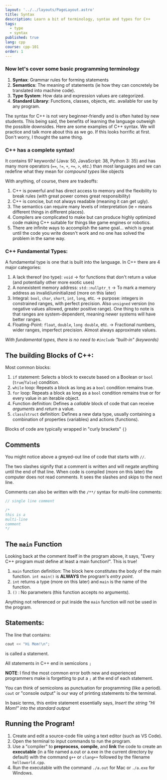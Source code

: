 ```yaml
---
layout: '../../layouts/PageLayout.astro'
title: Syntax
description: Learn a bit of terminology, syntax and types for C++
tags:
  - type
  - syntax
published: true
lang: cpp
course: cpp-101
order: 1
---
```

### Now let's cover some basic programming terminology
1. **Syntax**: Grammar rules for forming statements
2. **Semantics**: The meaning of statements (ie how they can concretely be translated into machine code).
3. **Type System**: How data and expression values are categorized.
4. **Standard Library**: Functions, classes, objects, etc. available for use by any program.

The syntax for C++ is not very beginner-friendly and is often hated by new students. This being said, the benefits of learning the language outweigh the possible downsides. Here are some examples of C++ syntax. We will practice and talk more about this as we go. If this looks horrific at first. Don't worry, I thought the same thing.

### C++ has a complete syntax!
It contains 97 keywords! (Java: 50, JavaScript: 38, Python 3: 35) and has many more operators (`==`, `!=`, `+`, `+=`, `>`, etc.) than most languages and we can redefine what they mean for _compound types_ like objects

With anything, of course, there are tradeoffs:
1. C++ is powerful and has direct access to memory and the flexibility to break rules (with great power comes great responsibility)
2. C++ is concise, but not always readable (meaning it can get ugly).
3. The semantics can require many levels of interpretation (ie `+` means different things in different places).
4. Compilers are complicated to make but can produce highly optimized code making C++ suitable for things like game engines or robotics.
5. There are infinite ways to accomplish the same goal... which is great until the code you write doesn't work and no one has solved the problem in the same way.

### C++ Fundamental Types:
A fundamental type is one that is built into the language. In C++ there are 4 major categories:
1. A lack thereof (no type): `void` -> for functions that don't return a value (and potentially other more exotic uses)
2. A nonexistent memory address: `std::nullptr_t` -> To mark a memory address as invalid/uninitialized (more on this later)
3. Integral: `bool`, `char`, `short`, `int`, `long`, etc. -> purpose: integers in constrained ranges, with perfect precision. Also `unsigned` version (no negative values allowed, greater positive range). One thing to note is that ranges are system-dependent, meaning newer systems will have better ranges.
4. Floating-Point: `float`, `double`, `long double`, etc. -> Fractional numbers, wider ranges, imperfect precision. Almost always approximate values.

_With fundamental types, there is no need to `#include` "built-in" (keywords)_

## The building Blocks of C++:
Most common blocks:
1. `if` statement: Selects a block to execute based on a Boolean or `bool` (`true`/`false`) condition.
2. `while` loop: Repeats a block as long as a `bool` condition remains true.
3. `for` loop: Repeats a block as long as a `bool` condition remains true or for every value in an iterable object.
4. Function definition: Defines a _callable_ block of code that can receive _arguments_ and _return_ a value.
5. `class`/`struct` definition: Defines a new data type, usually containing a combination of properties (variables) and actions (functions).

Blocks of code are typically wrapped in "curly brackets" `{}`

## Comments
You might notice above a greyed-out line of code that starts with `//`.

The two slashes signify that a comment is written and will negate anything until the end of that line. When code is compiled (more on this later) the computer does not read comments. It sees the slashes and skips to the next line.

Comments can also be written with the `/**/` syntax for multi-line comments:
```cpp
// single line comment

/*
this is a
multi-line
comment
*/
```

## The `main` Function
Looking back at the comment itself in the program above, it says, "Every C++ program must define at least a main function!". This is true!

1. `main` function definition:
The block here constitutes the body of the main function. `int main()` is **ALWAYS** the program's _entry point_.
2. `int` returns a type (more on this later) and `main` is the name of the function.
3. `()` : No parameters (this function accepts no arguments).

Anything not referenced or put inside the `main` function will not be used in the program.

## Statements:
The line that contains:
```cpp
cout << "Hi Mom!\n";
```
is called a statement.

All statements in C++ end in semicolons `;`

**NOTE**: I find the most common error both new and experienced programmers make is forgetting to put a `;` at the end of each statement.

You can think of semicolons as punctuation for programming (like a period). `cout` or "console output" is our way of printing statements to the terminal.


In basic terms, this entire statement essentially says, _Insert the string "Hi Mom!" into the standard output_

## Running the Program!
1. Create and edit a source-code file using a text editor (such as VS Code).
2. Open the terminal to input commands to run the program.
3. Use a "compiler" to **preprocess**, **compile**, and **link** the code to create an **executable** (in a file named a.out or a.exe in the current directory by default) with the command `g++` or `clang++` followed by the filename `helloworld.cpp`.
4. Run the executable with the command `./a.out` for Mac or `./a.exe` for Windows.

